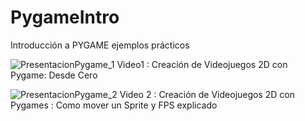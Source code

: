 # PygameIntro
Introducción a PYGAME ejemplos prácticos

![PresentacionPygame_1](https://github.com/mectoys/PygameIntro/assets/7143758/71deb5dc-1faa-4964-bd48-7a827473ecf4)
Video1 : Creación de Videojuegos 2D con Pygame: Desde Cero

![PresentacionPygame_2](https://github.com/mectoys/PygameIntro/assets/7143758/5b5ca66f-72ed-418e-ae09-cac66f54d592)
Video 2 : Creación de Videojuegos 2D con Pygames : Como mover un Sprite y FPS explicado
